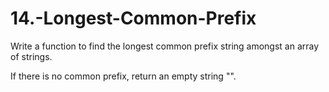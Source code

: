 # 14.-Longest-Common-Prefix

Write a function to find the longest common prefix string amongst an array of strings.

If there is no common prefix, return an empty string "".
